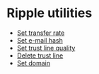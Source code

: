 Ripple utilities
================

* [Set transfer rate](http://hmalmedal.github.io/ripple-utilities/settransferrate.html)
* [Set e-mail hash](http://hmalmedal.github.io/ripple-utilities/setemailhash.html)
* [Set trust line quality](http://hmalmedal.github.io/ripple-utilities/settrustlinequality.html)
* [Delete trust line](http://hmalmedal.github.io/ripple-utilities/deletetrustline.html)
* [Set domain](http://hmalmedal.github.io/ripple-utilities/setdomain.html)

